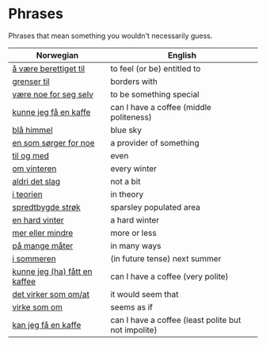 # Phrases

Phrases that mean something you wouldn't necessarily guess.

| Norwegian | English |
| --- | --- |
| [å være berettiget til](https://www.ordnett.no/search?language=no&phrase=å%20være%20berettiget%20til) | to feel (or be) entitled to |
| [grenser til](https://www.ordnett.no/search?language=no&phrase=grenser%20til) | borders with |
| [være noe for seg selv](https://www.ordnett.no/search?language=no&phrase=være%20noe%20for%20seg%20selv) | to be something special |
| [kunne jeg få en kaffe](https://www.ordnett.no/search?language=no&phrase=kunne%20jeg%20få%20en%20kaffe) | can I have a coffee (middle politeness) |
| [blå himmel](https://www.ordnett.no/search?language=no&phrase=blå%20himmel) | blue sky |
| [en som sørger for noe](https://www.ordnett.no/search?language=no&phrase=en%20som%20sørger%20for%20noe) | a provider of something |
| [til og med](https://www.ordnett.no/search?language=no&phrase=til%20og%20med) | even |
| [om vinteren](https://www.ordnett.no/search?language=no&phrase=om%20vinteren) | every winter |
| [aldri det slag](https://www.ordnett.no/search?language=no&phrase=aldri%20det%20slag) | not a bit |
| [i teorien](https://www.ordnett.no/search?language=no&phrase=i%20teorien) | in theory |
| [spredtbygde strøk](https://www.ordnett.no/search?language=no&phrase=spredtbygde%20strøk) | sparsley populated area |
| [en hard vinter](https://www.ordnett.no/search?language=no&phrase=en%20hard%20vinter) | a hard winter |
| [mer eller mindre](https://www.ordnett.no/search?language=no&phrase=mer%20eller%20mindre) | more or less |
| [på mange måter](https://www.ordnett.no/search?language=no&phrase=på%20mange%20måter) | in many ways |
| [i sommeren](https://www.ordnett.no/search?language=no&phrase=i%20sommeren) | (in future tense) next summer |
| [kunne jeg (ha) fått en kaffee](https://www.ordnett.no/search?language=no&phrase=kunne%20jeg%20(ha)%20fått%20en%20kaffee) | can I have a coffee (very polite) |
| [det virker som om/at](https://www.ordnett.no/search?language=no&phrase=det%20virker%20som%20om/at) | it would seem that |
| [virke som om](https://www.ordnett.no/search?language=no&phrase=virke%20som%20om) | seems as if |
| [kan jeg få en kaffe](https://www.ordnett.no/search?language=no&phrase=kan%20jeg%20få%20en%20kaffe) | can I have a coffee (least polite but not impolite) |

